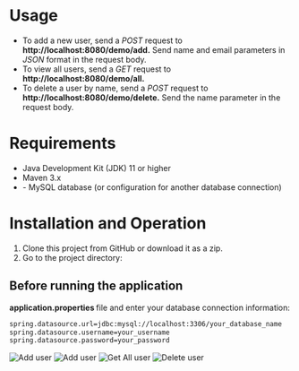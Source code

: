 <h1>Usage</h1>

<ul>

<li>     To add a new user, send a <i>POST</i> request to <strong>http://localhost:8080/demo/add.</strong> Send name and email parameters in <i>JSON</i> format in the request body.    </li>

<li>  To view all users, send a <i>GET</i> request to<strong> http://localhost:8080/demo/all.  </strong>     </li>

<li>   To delete a user by name, send a <i>POST</i> request to<strong> http://localhost:8080/demo/delete.</strong> Send the name parameter in the request body.      </li>
  
</ul>

<h1>    Requirements    </h1>
<ul>

<li>   Java Development Kit (JDK) 11 or higher  </li>
<li>  Maven 3.x</li>
<li> - MySQL database (or configuration for another database connection)
 </li>
  
</ul>

<h1> Installation and Operation </h1>
<ol>

<li> Clone this project from GitHub or download it as a zip.  </li>
<li>  Go to the project directory: </li>


  
</ol>


<h2>Before running the application   </h2>

<strong> application.properties </strong> file and enter your database connection information:

```bash
spring.datasource.url=jdbc:mysql://localhost:3306/your_database_name
spring.datasource.username=your_username
spring.datasource.password=your_password

```
![Add user ](springBoot1) ![Add user ](springBoot2)
![Get All user ](springBoot3)
![Delete user ](springBoot4)






